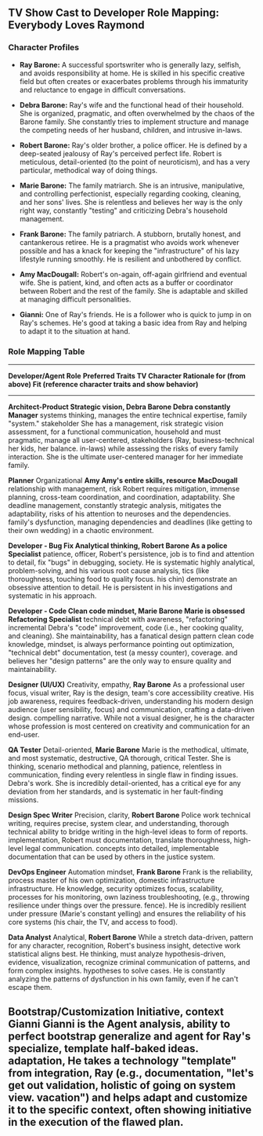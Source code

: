 ## TV Show Cast to Developer Role Mapping: Everybody Loves Raymond

### Character Profiles

- **Ray Barone:** A successful sportswriter who is generally lazy,
  selfish, and avoids responsibility at home. He is skilled in his
  specific creative field but often creates or exacerbates problems
  through his immaturity and reluctance to engage in difficult
  conversations.

- **Debra Barone:** Ray\'s wife and the functional head of their
  household. She is organized, pragmatic, and often overwhelmed by the
  chaos of the Barone family. She constantly tries to implement
  structure and manage the competing needs of her husband, children, and
  intrusive in-laws.

- **Robert Barone:** Ray\'s older brother, a police officer. He is
  defined by a deep-seated jealousy of Ray\'s perceived perfect life.
  Robert is meticulous, detail-oriented (to the point of neuroticism),
  and has a very particular, methodical way of doing things.

- **Marie Barone:** The family matriarch. She is an intrusive,
  manipulative, and controlling perfectionist, especially regarding
  cooking, cleaning, and her sons\' lives. She is relentless and
  believes her way is the only right way, constantly \"testing\" and
  criticizing Debra\'s household management.

- **Frank Barone:** The family patriarch. A stubborn, brutally honest,
  and cantankerous retiree. He is a pragmatist who avoids work whenever
  possible and has a knack for keeping the \"infrastructure\" of his
  lazy lifestyle running smoothly. He is resilient and unbothered by
  conflict.

- **Amy MacDougall:** Robert\'s on-again, off-again girlfriend and
  eventual wife. She is patient, kind, and often acts as a buffer or
  coordinator between Robert and the rest of the family. She is
  adaptable and skilled at managing difficult personalities.

- **Gianni:** One of Ray\'s friends. He is a follower who is quick to
  jump in on Ray\'s schemes. He\'s good at taking a basic idea from Ray
  and helping to adapt it to the situation at hand.

### Role Mapping Table

  -------------------------------------------------------------------------------------
  **Developer/Agent Role**    **Preferred Traits   **TV Character**  **Rationale for
                              (from above)**                         Fit (reference
                                                                     character traits
                                                                     and show
                                                                     behavior)**
  --------------------------- -------------------- ----------------- ------------------
  **Architect-Product         Strategic vision,    **Debra Barone**  Debra constantly
  Manager**                   systems thinking,                      manages the entire
                              technical expertise,                   family \"system.\"
                              stakeholder                            She has a
                              management, risk                       strategic vision
                              assessment,                            for a functional
                              communication,                         household and must
                              pragmatic,                             manage all
                              user-centered,                         stakeholders (Ray,
                              business-technical                     her kids, her
                              balance.                               in-laws) while
                                                                     assessing the
                                                                     risks of every
                                                                     family
                                                                     interaction. She
                                                                     is the ultimate
                                                                     user-centered
                                                                     manager for her
                                                                     immediate family.

  **Planner**                 Organizational       **Amy             Amy\'s entire
                              skills, resource     MacDougall**      relationship with
                              management, risk                       Robert requires
                              mitigation,                            immense planning,
                              cross-team                             coordination, and
                              coordination,                          adaptability. She
                              deadline management,                   constantly
                              strategic analysis,                    mitigates the
                              adaptability,                          risks of his
                              attention to                           neuroses and the
                              dependencies.                          family\'s
                                                                     dysfunction,
                                                                     managing
                                                                     dependencies and
                                                                     deadlines (like
                                                                     getting to their
                                                                     own wedding) in a
                                                                     chaotic
                                                                     environment.

  **Developer - Bug Fix       Analytical thinking, **Robert Barone** As a police
  Specialist**                patience,                              officer, Robert\'s
                              persistence,                           job is to find and
                              attention to detail,                   fix \"bugs\" in
                              debugging,                             society. He is
                              systematic                             highly analytical,
                              problem-solving,                       and his various
                              root cause analysis,                   tics (like
                              thoroughness,                          touching food to
                              quality focus.                         his chin)
                                                                     demonstrate an
                                                                     obsessive
                                                                     attention to
                                                                     detail. He is
                                                                     persistent in his
                                                                     investigations and
                                                                     systematic in his
                                                                     approach.

  **Developer - Code          Clean code mindset,  **Marie Barone**  Marie is obsessed
  Refactoring Specialist**    technical debt                         with
                              awareness,                             \"refactoring\"
                              incremental                            Debra\'s \"code\"
                              improvement, code                      (i.e., her cooking
                              quality,                               and cleaning). She
                              maintainability,                       has a fanatical
                              design pattern                         clean code
                              knowledge,                             mindset, is always
                              performance                            pointing out
                              optimization,                          \"technical debt\"
                              documentation, test                    (a messy counter),
                              coverage.                              and believes her
                                                                     \"design
                                                                     patterns\" are the
                                                                     only way to ensure
                                                                     quality and
                                                                     maintainability.

  **Designer (UI/UX)**        Creativity, empathy, **Ray Barone**    As a professional
                              user focus, visual                     writer, Ray is the
                              design,                                team\'s core
                              accessibility                          creative. His job
                              awareness,                             requires
                              feedback-driven,                       understanding his
                              modern design                          audience (user
                              sensibility,                           focus) and
                              communication,                         crafting a
                              data-driven design.                    compelling
                                                                     narrative. While
                                                                     not a visual
                                                                     designer, he is
                                                                     the character
                                                                     whose profession
                                                                     is most centered
                                                                     on creativity and
                                                                     communication for
                                                                     an end-user.

  **QA Tester**               Detail-oriented,     **Marie Barone**  Marie is the
                              methodical,                            ultimate, and most
                              systematic,                            destructive, QA
                              thorough, critical                     Tester. She is
                              thinking, scenario                     methodical and
                              planning, patience,                    relentless in
                              communication,                         finding every
                              relentless in                          single flaw in
                              finding issues.                        Debra\'s work. She
                                                                     is incredibly
                                                                     detail-oriented,
                                                                     has a critical eye
                                                                     for any deviation
                                                                     from her
                                                                     standards, and is
                                                                     systematic in her
                                                                     fault-finding
                                                                     missions.

  **Design Spec Writer**      Precision, clarity,  **Robert Barone** Police work
                              technical writing,                     requires precise,
                              system                                 clear, and
                              understanding,                         thorough technical
                              ability to bridge                      writing in the
                              high-level ideas to                    form of reports.
                              implementation,                        Robert must
                              documentation,                         translate
                              thoroughness,                          high-level legal
                              communication.                         concepts into
                                                                     detailed,
                                                                     implementable
                                                                     documentation that
                                                                     can be used by
                                                                     others in the
                                                                     justice system.

  **DevOps Engineer**         Automation mindset,  **Frank Barone**  Frank is the
                              reliability, process                   master of his own
                              optimization,                          domestic
                              infrastructure                         infrastructure. He
                              knowledge, security                    optimizes
                              focus, scalability,                    processes for his
                              monitoring,                            own laziness
                              troubleshooting,                       (e.g., throwing
                              resilience under                       things over the
                              pressure.                              fence). He is
                                                                     incredibly
                                                                     resilient under
                                                                     pressure (Marie\'s
                                                                     constant yelling)
                                                                     and ensures the
                                                                     reliability of his
                                                                     core systems (his
                                                                     chair, the TV, and
                                                                     access to food).

  **Data Analyst**            Analytical,          **Robert Barone** While a stretch
                              data-driven, pattern                   for any character,
                              recognition,                           Robert\'s
                              business insight,                      detective work
                              statistical                            aligns best. He
                              thinking,                              must analyze
                              hypothesis-driven,                     evidence,
                              visualization,                         recognize criminal
                              communication of                       patterns, and form
                              complex insights.                      hypotheses to
                                                                     solve cases. He is
                                                                     constantly
                                                                     analyzing the
                                                                     patterns of
                                                                     dysfunction in his
                                                                     own family, even
                                                                     if he can\'t
                                                                     escape them.

  **Bootstrap/Customization   Initiative, context  **Gianni**        Gianni is the
  Agent**                     analysis, ability to                   perfect bootstrap
                              generalize and                         agent for Ray\'s
                              specialize, template                   half-baked ideas.
                              adaptation,                            He takes a
                              technology                             \"template\" from
                              integration,                           Ray (e.g.,
                              documentation,                         \"let\'s get out
                              validation, holistic                   of going on
                              system view.                           vacation\") and
                                                                     helps adapt and
                                                                     customize it to
                                                                     the specific
                                                                     context, often
                                                                     showing initiative
                                                                     in the execution
                                                                     of the flawed
                                                                     plan.
  -------------------------------------------------------------------------------------
